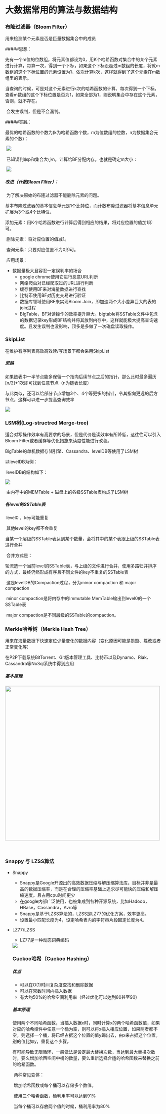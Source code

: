 # 大数据常用的算法与数据结构

### 布隆过滤器（Bloom Filter）

用来检测某个元素是否是巨量数据集合中的成员

#####思想：

​	先有一个m位的位数组，将元素值都设为0，用K个哈希函数对集合中的某个元素进行计算，每算一次，得到一个下标，如果这个下标没超过m数组的长度，将就m数组的这个下标位置的元素设置为1，依次计算k次，这样就得到了这个元素在m数组里的表示。

​	当查询的时候，可是对这个元素进行k次的哈希函数的计算，每次得到一个下标，查看m数组的这个下标位置是否为1，如果全部为1，则说明集合中存在这个元素，否则，就不存在。

​	会发生误判，但是不会漏判。

#####实践：

​	最优的哈希函数的个数为(k为哈希函数个数，m为位数组的位数，n为数据集合元素的个数)：

​	<img src="../resources/哈希函数个数.jpg"/>

​	已知误判率p和集合大小n，计算给BF分配内存，也就是确定m大小：

​	<img src="../resources/获得位数组m的大小.jpg"/>

##### 改进（计数Bloom Filter）：

​	为了解决原始的布隆过滤器不能删除元素的问题。

​	基本布隆过滤器的基本信息单元是1个比特位，而计数布隆过滤器将基本信息单元扩展为3个或4个比特位，

​	添加元素：用K个哈希函数进行计算后得到相应的结果，将对应位置的值加1即可。

​	删除元素：将对应位置的值减1。

​	查询元素：只要对应位置不为0即可。

​	应用场景：

- 数据量极大且容忍一定误判率的场合
  - google chrome使用它进行恶意URL判断
  - 网络爬虫对已经爬取过的URL进行判断
  - 缓存使用BF来对海量数据进行查找
  - 比特币使用BF对历史交易进行验证
  - 数据库领域使用BF来实现Bloom Join，即加速两个大小差异巨大的表的join过程
  - BIgTable，BF对读操作的效率提升巨大。bigtable将SSTable文件中包含的数据记录key形成BF结构并将其放到内存中，这样就能极大提高查询速度。且发生误判也没影响，顶多是多做了一次磁盘读取操作。	

### SkipList

在维护有序列表高效高效读/写场景下都会采用SkipList

##### 思路

​	如果链表中一半节点能多保留一个指向后续节点之后的指针，那么此时最多遍历[n/2]+1次即可找到任意节点（n为链表长度）

​	与此类似，还可以给部分节点增加3个、4个等更多的指针，令其指向更远的后方节点，这样可以进一步提高查询效率

<img src="../resources/SkipList.png">



### LSM树(Log-structred Merge-tree)

适合对写操作效率有高要求的场景，但是代价是读效率有所降低，这往往可以引入Bloom Filter或者缓存等优化措施来读度性能进行改善。

BigTable的单机数据存储引擎、Cassandra、levelDB等使用了LSM树

以levelDB为例：

​	levelDB的结构如下：

<img src="../resources/levelDB系统结构.jpg">



​	由内存中的MEMTable + 磁盘上的各级SSTable表构成了LSM树

##### 各level的SSTable表

​	level0 ，key可能重复

​	其他level的key都不会重复

​	当某一个层级的SSTable表达到某个数量，会将其中的某个表跟上级的SSTable表进行合并

​	合并方式是：

​		轮流选一个当前level的SSTable表，与上级的文件进行合并，使用多路归并排序的方式，最终仍然形成有序且不同文件的key不重复的SSTable表

​	这是levelDB的Compaction过程，分为minor compaction 和 major compaction

​	minor compaction是将内存中的Immutable MemTable输出到level0的一个SSTable表

​	major compaction是不同层级的SSTable的compaction。



### Merkle哈希树（Merkle Hash Tree）

用来在海量数据下快速定位少量变化的数据内容（变化原因可能是损毁、篡改或者正常变化等）

在P2P下载系统BitTorrent、Git版本管理工具、比特币以及Dynamo、Riak、Cassandra等NoSql系统中得到应用

##### 基本原理

<img src="../resources/Merkle树.jpg" width="500">

​	

### Snappy 与 LZSS算法

* Snappy

  * Snappy是Google开源出的高效数据压缩与解压缩算法库，目标并非是最高的数据压缩率，而是在合理的压缩率基础上追求尽可能快的压缩和解压缩速度。且占用cpu时间更少
  * 在google内部广泛使用，也被集成到各种开源系统，比如Hadoop，HBase，Cassandra，Avro等
  * Snappy是基于LZSS算法的，LZSS是LZ77的优化方案，效率更高。
  * 设置最小匹配长度为4，设定哈希表内的字符串片段固定长度为4。

* LZ77/LZSS

  * LZ77是一种动态词典编码

  <img src="../resources/LZ77思路.jpg">

  

  ### Cuckoo哈希（Cuckoo Hashing）

  ##### 优点

  * 可以在O(1)时间复杂度查找和删除数据
  * 可以在常数时间内插入数据
  * 有大约50%的哈希空间利用率（经过优化可以达到80甚至90）

  ##### 基本原理

  ​	使用两个不同哈希函数，当插入数据x时，同时计算x的两个哈希函数值，如果对应的哈希控件中任意一个桶为空，则可以将x插入相应位置，如果两者都不空，则选择一个桶，将已经占据这个位置的值y踢出去，由x来占据这个位置。别的值比如y，重复这个步骤。

  ​	有可能导致无限循环，一般做法是设定最大替换次数，当达到最大替换次数时，要么增加哈西空间中桶的数量，要么重新选择合适的哈希函数来替换之前的哈希函数。

  ​	两种常见变体：

  ​		增加哈希函数或每个桶可以存储多个数值。

  ​		使用三个哈希函数，桶利用率可以达到91%

  ​		当每个桶可以存放两个值的时候，桶利用率为80%